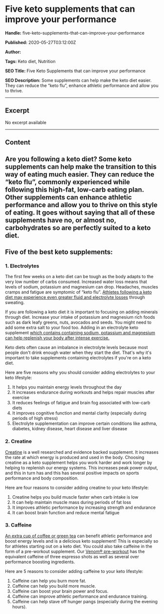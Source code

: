 # Five keto supplements that can improve your performance

**Handle:** five-keto-supplements-that-can-improve-your-performance

**Published:** 2020-05-27T03:12:00Z

**Author:**  

**Tags:** Keto diet, Nutrition

**SEO Title:** Five Keto Supplements that can improve your performance

**SEO Description:** Some supplements can help make the keto diet easier. They can reduce the “keto flu”, enhance athletic performance and allow you to thrive.

---

## Excerpt

No excerpt available

---

## Content

## Are you following a keto diet? Some keto supplements can help make the transition to this way of eating much easier. They can reduce the “keto flu”, commonly experienced while following this high-fat, low-carb eating plan. Other supplements can enhance athletic performance and allow you to thrive on this style of eating. It goes without saying that all of these supplements have no, or almost no, carbohydrates so are perfectly suited to a keto diet.

## Five of the best keto supplements:

### 1. Electrolytes

The first few weeks on a keto diet can be tough as the body adapts to the very low number of carbs consumed. Increased water loss means that levels of sodium, potassium and magnesium can drop. Headaches, muscles cramps and fatigue are symptomic of “keto flu”. [Athletes following a keto diet may experience even greater fluid and electrolyte losses](https://www.ncbi.nlm.nih.gov/pmc/articles/PMC5371639/) through sweating.

If you are following a keto diet it is important to focusing on adding minerals through diet. Increase your intake of potassium and magnesium rich foods such as dark leafy greens, nuts, avocados and seeds. You might need to add some extra salt to your food too. Adding in an electrolyte keto supplement [which contains containing sodium, potassium and magnesium can help replenish your body after intense exercise.](https://www.vpa.com.au/products/electrolyte-capsules)

Keto diets often cause an imbalance in electrolyte levels because most people don't drink enough water when they start the diet. That's why it's important to take supplements containing electrolytes if you're on a keto diet.

Here are five reasons why you should consider adding electrolytes to your keto lifestyle:
1) It helps you maintain energy levels throughout the day
2) It increases endurance during workouts and helps repair muscles after exercise
3) It reduces feelings of fatigue and brain fog associated with low-carb diets
4) It improves cognitive function and mental clarity (especially during periods of high stress)
5) Electrolyte supplementation can improve certain conditions like asthma, diabetes, kidney disease, heart disease and liver disease

### 2. Creatine

[Creatine](/products/creatine-monohydrate) is a well researched and evidence backed supplement. It increases the rate at which energy is produced and used in the body. Choosing creatine as a keto supplement helps you work harder and work longer by helping to replenish our energy systems. This increases peak power output, and this in turn has and this has several positive impacts on sports performance and body composition.

Here are four reasons to consider adding creatine to your keto lifestyle:
1. Creatine helps you build muscle faster when carb intake is low
2. It can help maintain muscle mass during periods of fat loss
3. It improves athletic performance by increasing strength and endurance
4. It can boost brain function and reduce mental fatigue

### 3. Caffeine

[An extra cup of coffee or green tea](https://journals.humankinetics.com/view/journals/ijsnem/6/1/article-p14.xml) can benefit athletic performance and boost energy levels and is a delicious keto supplement! This is especially so for athletes starting out on a keto diet. You could also take caffeine in the form of a pre-workout supplement. Our [Venom® pre-workout](/products/venom-pre-workout) has the equivalent caffeine of three espresso shots as well as several over performance boosting ingredients.

Here are 5 reasons to consider adding caffeine to your keto lifestyle:
1. Caffeine can help you burn more fat.
2. Caffeine can help you build more muscle.
3. Caffeine can boost your brain power and focus.
4. Caffeine can improve athletic performance and endurance training.
5. Caffeine can help stave off hunger pangs (especially during the evening hours).

